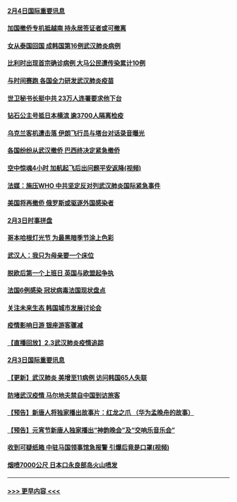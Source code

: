 #### [2月4日国际重要讯息](../pages/prog202/a102768884.md?t=02050022) 
#### [加国撤侨专机抵越南 持永居签证者或可撤离](../pages/prog202/a102768877.md?t=02050022) 
#### [女从泰国回国 成韩国第16例武汉肺炎病例](../pages/prog202/a102768669.md?t=02050022) 
#### [比利时出现首宗确诊病例 大马公民遭传染累计10例](../pages/prog202/a102768824.md?t=02050022) 
#### [与时间赛跑 各国全力研发武汉肺炎疫苗](../pages/prog202/a102768738.md?t=02050022) 
#### [世卫秘书长挺中共 23万人连署要求他下台](../pages/prog202/a102768717.md?t=02050022) 
#### [钻石公主号抵日本横滨 逾3700人隔离检疫](../pages/prog202/a102768714.md?t=02050022) 
#### [乌克兰客机遭击落 伊朗飞行员与塔台对话录音曝光](../pages/prog202/a102768645.md?t=02050022) 
#### [各国纷纷从武汉撤侨 巴西终决定紧急撤侨](../pages/prog202/a102768630.md?t=02050022) 
#### [空中惊魂4小时 加航起飞后出问题平安返降(视频)](../pages/prog202/a102768601.md?t=02050022) 
#### [法媒：施压WHO 中共坚定反对列武汉肺炎国际紧急事件](../pages/prog202/a102768584.md?t=02050022) 
#### [美国将再撤侨 俄罗斯或驱逐外国感染者](../pages/prog202/a102768247.md?t=02050022) 
#### [2月3日时事拼盘](../pages/prog202/a102768402.md?t=02050022) 
#### [哥本哈根灯光节 为最黑暗季节涂上色彩](../pages/prog202/a102768369.md?t=02050022) 
#### [武汉人：我只为母亲要一个床位](../pages/prog202/a102768250.md?t=02050022) 
#### [脱欧后第一个上班日 英国与欧盟起争执](../pages/prog202/a102768252.md?t=02050022) 
#### [法国6例感染 冠状病毒法国现状盘点](../pages/prog202/a102768157.md?t=02050022) 
#### [关注未来生态 韩国城市发展讨论会](../pages/prog202/a102768153.md?t=02050022) 
#### [疫情影响日游 银座游客骤减](../pages/prog202/a102768160.md?t=02050022) 
#### [【直播回放】2.3武汉肺炎疫情追踪](../pages/prog202/a102768128.md?t=02050022) 
#### [2月3日国际重要讯息](../pages/prog202/a102767896.md?t=02050022) 
#### [【更新】武汉肺炎 美增至11病例 访问韩国65人失联](../pages/prog202/a102758911.md?t=02050022) 
#### [防堵武汉疫情 马尔地夫禁自中国到访旅客](../pages/prog202/a102767847.md?t=02050022) 
#### [【预告】新唐人将独家播出故事片：红龙之爪 （华为孟晚舟的故事）](../pages/prog202/a102767728.md?t=02050022) 
#### [【预告】元宵节新唐人独家播出“神韵晚会”及“交响乐音乐会”](../pages/prog202/a102767674.md?t=02050022) 
#### [收到可疑纸箱 中驻马国领事馆急报警 引爆后竟是口罩(视频)](../pages/prog202/a102767695.md?t=02050022) 
#### [烟喷7000公尺 日本口永良部岛火山喷发](../pages/prog202/a102767687.md?t=02050022) 

----
#### [ >>> 更早内容 <<< ](../indexes/prog202-earlier.md)
